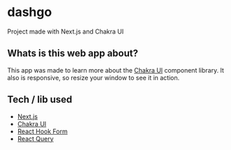 # dashgo
Project made with Next.js and Chakra UI

## Whats is this web app about?

This app was made to learn more about the [Chakra UI](https://chakra-ui.com/) component library. It also is responsive, so resize your window to see it in action.

## Tech / lib used

- [Next.js](https://nextjs.org/)
- [Chakra UI](https://chakra-ui.com/)
- [React Hook Form](https://react-hook-form.com/)
- [React Query](https://react-query.tanstack.com/)
